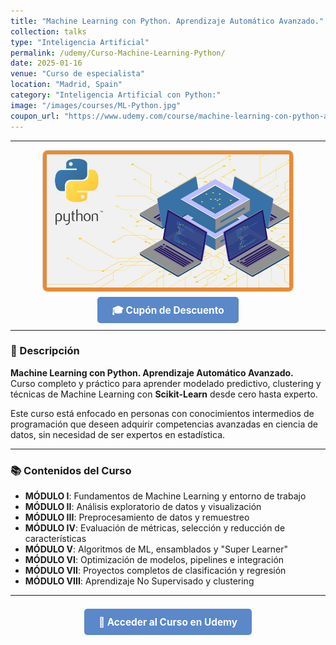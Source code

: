 ```yaml
---
title: "Machine Learning con Python. Aprendizaje Automático Avanzado."
collection: talks
type: "Inteligencia Artificial"
permalink: /udemy/Curso-Machine-Learning-Python/
date: 2025-01-16
venue: "Curso de especialista"
location: "Madrid, Spain"
category: "Inteligencia Artificial con Python:"
image: "/images/courses/ML-Python.jpg"
coupon_url: "https://www.udemy.com/course/machine-learning-con-python-aprendizaje-automatico-avanzado/?couponCode=ABR_2025"
---
```


<!-- ✅ Structured Data for SEO -->
<script type="application/ld+json">
{
  "@context": "https://schema.org",
  "@type": "Course",
  "name": "Machine Learning con Python. Aprendizaje Automático Avanzado.",
  "description": "Aprende Machine Learning avanzado con Python y Scikit-Learn. Modelado predictivo, clasificación, regresión y clustering desde cero hasta experto.",
  "provider": {
    "@type": "Organization",
    "name": "Udemy",
    "sameAs": "https://www.udemy.com"
  },
  "educationalCredentialAwarded": "Certificado de finalización",
  "inLanguage": "es",
  "url": "https://www.udemy.com/course/machine-learning-con-python-aprendizaje-automatico-avanzado/?couponCode=ABR_2025",
  "image": "https://www.manuelcastillo.eu/images/courses/ML-Python.jpg",
  "hasCourseInstance": {
    "@type": "CourseInstance",
    "name": "Machine Learning con Python. Aprendizaje Automático Avanzado.",
    "courseMode": "online",
    "inLanguage": "es",
    "startDate": "2025-01-01",
    "endDate": "2025-12-31",
    "eventAttendanceMode": "https://schema.org/OnlineEventAttendanceMode",
    "eventStatus": "https://schema.org/EventScheduled",
    "location": {
      "@type": "VirtualLocation",
      "url": "https://www.udemy.com"
    },
    "organizer": {
      "@type": "Organization",
      "name": "Udemy",
      "url": "https://www.udemy.com"
    },
    "offers": {
      "@type": "Offer",
      "url": "https://www.udemy.com/course/machine-learning-con-python-aprendizaje-automatico-avanzado/?couponCode=ABR_2025",
      "priceCurrency": "USD",
      "price": "12.00",
      "availability": "https://schema.org/InStock",
      "validFrom": "2025-04-01"
    }
  }
}
</script>

<style>
.boton-udemy {
  background-color: #5a88c9;
  color: white;
  padding: 0.75em 1.5em;
  text-decoration: none !important;
  font-weight: bold;
  border-radius: 5px;
  font-size: 1.1em;
  transition: background-color 0.3s ease;
}
.boton-udemy:hover {
  background-color: #4e7abf;
  text-decoration: none !important;
}
.page__taxonomy {
  display: none !important;
}
</style>

---

<div style="text-align: center;">
  <img src="/images/courses/ML-Python.jpg" alt="Machine Learning con Python" width="400" style="border-radius: 8px; border: 1px solid #ccc; margin-bottom: 1rem;">
</div>

<div style="text-align: center; margin-bottom: 1rem;">
  <a href="https://www.udemy.com/course/machine-learning-con-python-aprendizaje-automatico-avanzado/?couponCode=ABR_2025" target="_blank" class="boton-udemy">
    🎓 Cupón de Descuento
  </a>
</div>

---

### 📘 Descripción

**Machine Learning con Python. Aprendizaje Automático Avanzado.**  
Curso completo y práctico para aprender modelado predictivo, clustering y técnicas de Machine Learning con **Scikit-Learn** desde cero hasta experto.

Este curso está enfocado en personas con conocimientos intermedios de programación que deseen adquirir competencias avanzadas en ciencia de datos, sin necesidad de ser expertos en estadística.

---

### 📚 Contenidos del Curso

- **MÓDULO I**: Fundamentos de Machine Learning y entorno de trabajo  
- **MÓDULO II**: Análisis exploratorio de datos y visualización  
- **MÓDULO III**: Preprocesamiento de datos y remuestreo  
- **MÓDULO IV**: Evaluación de métricas, selección y reducción de características  
- **MÓDULO V**: Algoritmos de ML, ensamblados y "Super Learner"  
- **MÓDULO VI**: Optimización de modelos, pipelines e integración  
- **MÓDULO VII**: Proyectos completos de clasificación y regresión  
- **MÓDULO VIII**: Aprendizaje No Supervisado y clustering

---

<div style="text-align: center; margin-top: 2rem;">
  <a href="https://www.udemy.com/course/machine-learning-con-python-aprendizaje-automatico-avanzado/?couponCode=ABR_2025" target="_blank" class="boton-udemy">
    🚀 Acceder al Curso en Udemy
  </a>
</div>